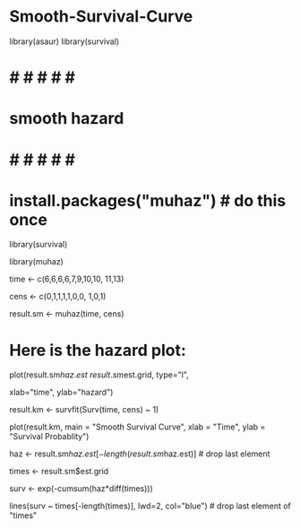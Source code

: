 # Smooth-Survival-Curve

library(asaur)
library(survival)
# # # # # # #
#  smooth hazard
# # # # # # #

# install.packages("muhaz")  # do this once
library(survival)


library(muhaz)

time <- c(6,6,6,6,7,9,10,10, 11,13)

cens <- c(0,1,1,1,1,0,0, 1,0,1)

result.sm <- muhaz(time, cens)



# Here is the hazard plot:

plot(result.sm$haz.est ~ result.sm$est.grid, type="l",

xlab="time", ylab="hazard")



result.km <- survfit(Surv(time, cens) ~ 1)





plot(result.km, main = "Smooth Survival Curve", xlab = "Time", ylab = "Survival Probablity")

haz <- result.sm$haz.est[-length(result.sm$haz.est)]    # drop last element

times <- result.sm$est.grid

surv <- exp(-cumsum(haz*diff(times)))

lines(surv ~ times[-length(times)], lwd=2, col="blue")   # drop last element of "times"






